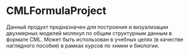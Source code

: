 # CMLFormulaProject

Данный продукт предназначен для построения и визуализации двухмерных моделей молекул по общим структурным данным в формате CML. Может быть использован в учебных целях (в качестве наглядного пособия) в рамках курсов по химии и биологии.
